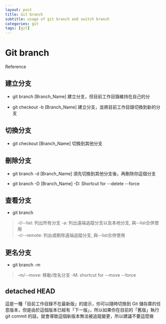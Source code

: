 ```yaml
---
layout: post
title: Git branch
subtitle: usage of git branch and switch branch
categories: git
tags: [git]
---
```


# Git branch

Reference

## 建立分支

- git branch [Branch_Name]
    建立分支，但目前工作目錄維持在自己的分

- git checkout -b [Branch_Name]
    建立分支，並將目前工作目錄切換到新的分支

## 切換分支

- git checkout [Branch_Name]
    切換到其他分支

## 刪除分支

- git branch -d [Branch_Name]
    須先切換到其他分支後，再刪除你這個分支

- git branch -D [Branch_Name]
    -D: Shortcut for --delete --force

## 查看分支

- git branch

> -l/--list: 列出所有分支
> -a: 列出遠端追蹤分支以及本地分支, 與--list合併使用  
> -r/--remote: 列出或刪除遠端追蹤分支, 與--list合併使用

## 更名分支

- git branch -m

> -m/--move: 移動/改名分支
> -M: shortcut for --move --force

## detached HEAD

這是一種「目前工作目錄不在最新版」的提示，你可以隨時切換到 Git 儲存庫的任意版本，但是由於這個版本已經有「下一版」，所以如果你在目前的「舊版」執行 git commit 的話，就會導致這個新版本無法被追蹤變更，所以建議不要這麼做